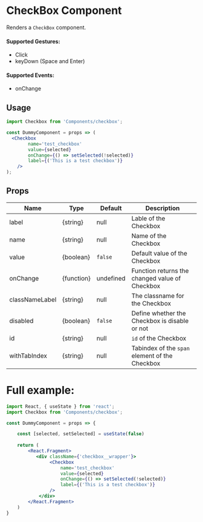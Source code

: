 # CheckBox Component

Renders a `CheckBox` component.


#### Supported Gestures:

-   Click
-   keyDown (Space and Enter)

#### Supported Events:

-   onChange

## Usage

```jsx
import Checkbox from 'Components/checkbox';

const DummyComponent = props => (
  <Checkbox
        name='test_checkbox'
        value={selected}
        onChange={() => setSelected(!selected)}
        label={('This is a test checkbox')}
    />
);
```

## Props

| Name               | Type         | Default     | Description                                        |
| ------------------ | ------------ | ----------- | -------------------------------------------------- |
| label              | {string}     | null        | Lable of the Checkbox                              |
| name               | {string}     | null        | Name of the Checkbox                               |
| value              | {boolean}    | `false`     | Default value of the Checkbox                      |
| onChange           | {function}   | undefined   | Function returns the changed value of Checkbox     |
| classNameLabel     | {string}     | null        | The classname for the Checkbox                     |
| disabled           | {boolean}    | `false`     | Define whether the Checkbox is disable or not      |
| id                 | {string}     | null        | `id` of the Checkbox                               |
| withTabIndex       | {string}     | null        | Tabindex of the `span` element of the Checkbox     |


# Full example:

```jsx
import React, { useState } from 'react';
import Checkbox from 'Components/checkbox';

const DummyComponent = props => {

    const [selected, setSelected] = useState(false)
    
    return (
        <React.Fragment>
           <div className={'checkbox__wrapper'}>
                <Checkbox
                    name='test_checkbox'
                    value={selected}
                    onChange={() => setSelected(!selected)}
                    label={('This is a test checkbox')}
                />
            </div>
        </React.Fragment>
    )
}
```
